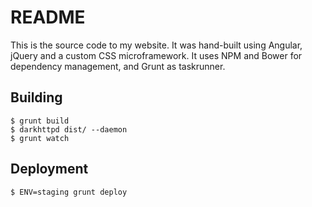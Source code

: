 # README

This is the source code to my website. It was hand-built using Angular, jQuery and a custom CSS microframework. It uses NPM and Bower for dependency management, and Grunt as taskrunner.

## Building

```
$ grunt build
$ darkhttpd dist/ --daemon
$ grunt watch
```

## Deployment

```
$ ENV=staging grunt deploy
```
